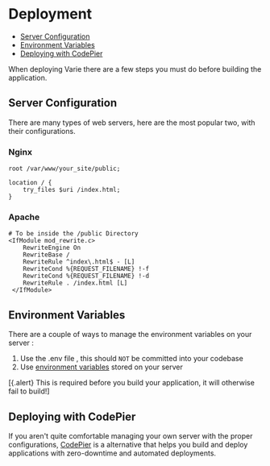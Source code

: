 # Deployment

- [Server Configuration](#server-configuration)
- [Environment Variables](#environment-variables)
- [Deploying with CodePier](#deploying-with-codepier)

When deploying Varie there are a few steps you must do before building the application.

## Server Configuration

There are many types of web servers, here are the most popular two, with their configurations.

### Nginx

```shell
root /var/www/your_site/public;

location / {
	try_files $uri /index.html;
}
```

### Apache

```shell
# To be inside the /public Directory
<IfModule mod_rewrite.c>
    RewriteEngine On
    RewriteBase /
    RewriteRule ^index\.html$ - [L]
    RewriteCond %{REQUEST_FILENAME} !-f
    RewriteCond %{REQUEST_FILENAME} !-d
    RewriteRule . /index.html [L]
 </IfModule>
```

## Environment Variables

There are a couple of ways to manage the environment variables on your server :

1.  Use the .env file , this should `NOT` be committed into your codebase
2.  Use [environment variables](https://help.ubuntu.com/community/EnvironmentVariables) stored on your server

[{.alert} This is required before you build your application, it will otherwise fail to build!]

## Deploying with CodePier

If you aren't quite comfortable managing your own server with the proper
configurations, [CodePier](https://codepier.io) is a alternative that
helps you build and deploy applications with zero-downtime and
automated deployments.
